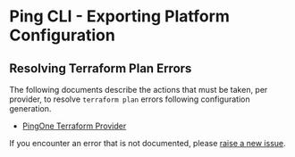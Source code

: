 # Ping CLI - Exporting Platform Configuration

## Resolving Terraform Plan Errors

The following documents describe the actions that must be taken, per provider, to resolve `terraform plan` errors following configuration generation.

- [PingOne Terraform Provider](./pingone-plan-errors.md)

If you encounter an error that is not documented, please [raise a new issue](https://github.com/pingidentity/pingcli/issues/new?title=Undocumented%20Config%20Generation%20Error).